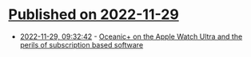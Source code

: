 # [Published on 2022-11-29](index.md)

* [2022-11-29, 09:32:42](https://news.ycombinator.com/item?id=33785458) - [Oceanic+ on the Apple Watch Ultra and the perils of subscription based software](https://eskerda.com/oceanic-app-on-the-apple-watch-ultra-and-the-perils-of-subscription-based-software/)
